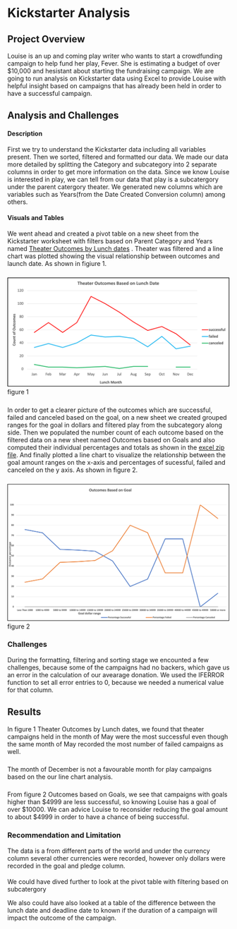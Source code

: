 # Kickstarter Analysis
## Project Overview
 Louise is an up and coming play writer who wants to start a crowdfunding campaign to help fund her play, Fever. She is estimating a budget of over $10,000 and hesistant about starting the fundraising campaign. We are going to run analysis on Kickstarter data using Excel to provide Louise with helpful insight based on campaigns that has already been held in order to have a successful campaign.

## Analysis and Challenges
#### Description
First we try to understand the Kickstarter data including all variables present. Then we sorted, filtered and formatted our data. We made our data more detailed by splitting the Category and subcategory into 2 separate columns in order to get more information on the data. Since we know Louise is interested in play, we can tell from our data that play is a subcatergory under the parent catergory theater. We generated new columns which are variables such as Years(from the Date Created Conversion column) among others. 

#### Visuals and Tables
We went ahead and created a pivot table on a new sheet from the Kickstarter worksheet with filters based on Parent Category and Years named [Theater Outcomes by Lunch dates](https://github.com/Elfreda2019/assignment1-Kickstarter/blob/main/Kickstarter_Challenge.xlsx.zip) . Theater was filtered and a line chart was plotted showing the visual relationship between outcomes and launch date. As shown in figiure 1.

#####

![Image as shown](https://github.com/Elfreda2019/assignment1-Kickstarter/blob/main/Resources/Theather_Outcomes_vs_Launch.png)
figure 1
#####
In order to get a clearer picture of the outcomes which are successful, failed and canceled based on the goal, on a new sheet we created grouped ranges for the goal in dollars and filtered play from the subcategory along side. Then we populated the number count of each outcome based on the filtered data on a new sheet named Outcomes based on Goals and also computed their individual percentages and totals as shown in the [excel zip file](https://github.com/Elfreda2019/assignment1-Kickstarter/blob/main/Kickstarter_Challenge.xlsx.zip). And finally plotted a line chart to visualize the relationship between the goal amount ranges on the x-axis and percentages of sucessful, failed and canceled on the y axis. As shown in figure 2. 
##### 

![image as shown](https://github.com/Elfreda2019/assignment1-Kickstarter/blob/main/Resources/Outcomes_vs_Goals.png) 
figure 2

### Challenges

During the formatting, filtering and sorting stage  we encounted a few challenges, because some of the campaigns had no backers, which gave us an error in the calculation of our avearage donation. We used the IFERROR function to set all error entries to 0, because we needed a numerical value for that column. 


## Results
In figure 1 Theater Outcomes by Lunch dates, we found that theater campaigns held in the month of May were the most successful even though the same month of May recorded the most number of failed campaigns as well.
#####
The month of December is not a favourable month for play campaigns based on the our line chart analysis.

#####
From figure 2 Outcomes based on Goals, we see that campaigns with goals higher than $4999 are less successful, so knowing Louise has a goal of over $10000. We can advice Louise to reconsider reducing the goal amount to about $4999 in order to have a chance of being successful.

### Recommendation and Limitation
The data is a from different parts of the world and under the currency column several other currencies were recorded, however only dollars were recorded in the goal and pledge column.

####
We could have dived further to look at the pivot table with filtering based on subcatergory 

We also could have also looked at a table of the difference between the lunch date and deadline date to known if the duration of a campaign will impact the outcome of the campaign.


